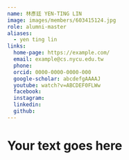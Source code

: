 ```yaml
---
name: 林彥廷 YEN-TING LIN 
image: images/members/603415124.jpg 
role: alumni-master
aliases:
  - yen ting lin
links:
  home-page: https://example.com/
  email: example@cs.nycu.edu.tw
  phone: 
  orcid: 0000-0000-0000-000
  google-scholar: abcdefgAAAAJ
  youtube: watch?v=ABCDEF0FLWw
  facebook:
  instagram:
  linkedin:
  github:
---
```

# Your text goes here
